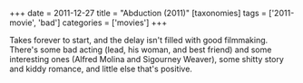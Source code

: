 +++
date = 2011-12-27
title = "Abduction (2011)"
[taxonomies]
tags = ['2011-movie', 'bad']
categories = ['movies']
+++

Takes forever to start, and the delay isn't filled with good
filmmaking. There's some bad acting (lead, his woman, and best friend)
and some interesting ones (Alfred Molina and Sigourney Weaver), some
shitty story and kiddy romance, and little else that's positive.
